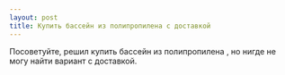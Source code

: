 ```yaml
---
layout: post 
title: Купить бассейн из полипропилена с доставкой 
--- 
```

Посоветуйте, решил купить бассейн из полипропилена , но нигде не могу найти вариант с доставкой.